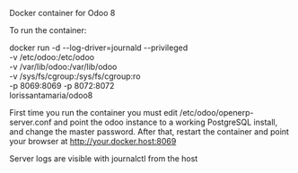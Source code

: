 Docker container for Odoo 8

To run the container:

docker run -d --log-driver=journald --privileged \
  -v /etc/odoo:/etc/odoo \
  -v /var/lib/odoo:/var/lib/odoo \
  -v /sys/fs/cgroup:/sys/fs/cgroup:ro \
  -p 8069:8069 -p 8072:8072 \
  lorissantamaria/odoo8

First time you run the container you must edit
/etc/odoo/openerp-server.conf and point the odoo instance to a working
PostgreSQL install, and change the master password. After that, restart
the container and point your browser at http://your.docker.host:8069

Server logs are visible with journalctl from the host
